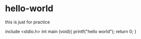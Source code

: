 # hello-world
this is just for practice

include <stdio.h>
int main (void){
  printf("hello world");
  return 0;
  }
  
